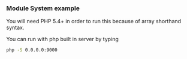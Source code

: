 ### Module System example

You will need PHP 5.4+ in order to run this because of array shorthand syntax.

You can run with php built in server by typing

```bash
php -S 0.0.0.0:9000
